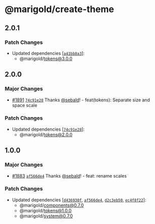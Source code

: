# @marigold/create-theme

## 2.0.1

### Patch Changes

- Updated dependencies [[`a41bb8a3`](https://github.com/marigold-ui/marigold/commit/a41bb8a39ace6006bfc2351f6d4649305bc1d286)]:
  - @marigold/tokens@3.0.0

## 2.0.0

### Major Changes

- [#1891](https://github.com/marigold-ui/marigold/pull/1891) [`74c91e28`](https://github.com/marigold-ui/marigold/commit/74c91e289ffadfc082a548fc55ab9bd315ac1d8a) Thanks [@sebald](https://github.com/sebald)! - feat(tokens): Separate size and space scale

### Patch Changes

- Updated dependencies [[`74c91e28`](https://github.com/marigold-ui/marigold/commit/74c91e289ffadfc082a548fc55ab9bd315ac1d8a)]:
  - @marigold/tokens@2.0.0

## 1.0.0

### Major Changes

- [#1883](https://github.com/marigold-ui/marigold/pull/1883) [`af566de4`](https://github.com/marigold-ui/marigold/commit/af566de483e80bfedcd09b073be8559eebf17fca) Thanks [@sebald](https://github.com/sebald)! - feat: rename scales

### Patch Changes

- Updated dependencies [[`d436930f`](https://github.com/marigold-ui/marigold/commit/d436930f7d88b572c4365a442a0914bba1147657), [`af566de4`](https://github.com/marigold-ui/marigold/commit/af566de483e80bfedcd09b073be8559eebf17fca), [`d2c3eb50`](https://github.com/marigold-ui/marigold/commit/d2c3eb50ceb9941926e7e658dcba7a74cb87e6d7), [`ec4f8f22`](https://github.com/marigold-ui/marigold/commit/ec4f8f228f05e88f2b9f17784b59f3cfc8ceabe7)]:
  - @marigold/components@0.7.0
  - @marigold/tokens@1.0.0
  - @marigold/system@0.7.0
